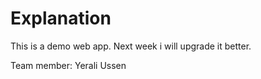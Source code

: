 # Explanation

This is a demo web app. Next week i will upgrade it better.

Team member:
Yerali Ussen
